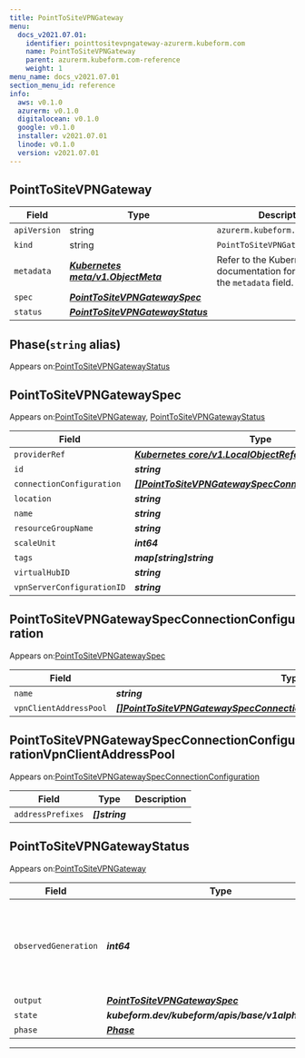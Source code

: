 ```yaml
---
title: PointToSiteVPNGateway
menu:
  docs_v2021.07.01:
    identifier: pointtositevpngateway-azurerm.kubeform.com
    name: PointToSiteVPNGateway
    parent: azurerm.kubeform.com-reference
    weight: 1
menu_name: docs_v2021.07.01
section_menu_id: reference
info:
  aws: v0.1.0
  azurerm: v0.1.0
  digitalocean: v0.1.0
  google: v0.1.0
  installer: v2021.07.01
  linode: v0.1.0
  version: v2021.07.01
---
```


## PointToSiteVPNGateway
| Field | Type | Description |
| ------ | ----- | ----------- |
| `apiVersion` | string | `azurerm.kubeform.com/v1alpha1` |
|    `kind` | string | `PointToSiteVPNGateway` |
| `metadata` | ***[Kubernetes meta/v1.ObjectMeta](https://v1-18.docs.kubernetes.io/docs/reference/generated/kubernetes-api/v1.18/#objectmeta-v1-meta)***|Refer to the Kubernetes API documentation for the fields of the `metadata` field.|
| `spec` | ***[PointToSiteVPNGatewaySpec](#pointtositevpngatewayspec)***||
| `status` | ***[PointToSiteVPNGatewayStatus](#pointtositevpngatewaystatus)***||
## Phase(`string` alias)

Appears on:[PointToSiteVPNGatewayStatus](#pointtositevpngatewaystatus)

## PointToSiteVPNGatewaySpec

Appears on:[PointToSiteVPNGateway](#pointtositevpngateway), [PointToSiteVPNGatewayStatus](#pointtositevpngatewaystatus)

| Field | Type | Description |
| ------ | ----- | ----------- |
| `providerRef` | ***[Kubernetes core/v1.LocalObjectReference](https://v1-18.docs.kubernetes.io/docs/reference/generated/kubernetes-api/v1.18/#localobjectreference-v1-core)***||
| `id` | ***string***||
| `connectionConfiguration` | ***[[]PointToSiteVPNGatewaySpecConnectionConfiguration](#pointtositevpngatewayspecconnectionconfiguration)***||
| `location` | ***string***||
| `name` | ***string***||
| `resourceGroupName` | ***string***||
| `scaleUnit` | ***int64***||
| `tags` | ***map[string]string***| ***(Optional)*** |
| `virtualHubID` | ***string***||
| `vpnServerConfigurationID` | ***string***||
## PointToSiteVPNGatewaySpecConnectionConfiguration

Appears on:[PointToSiteVPNGatewaySpec](#pointtositevpngatewayspec)

| Field | Type | Description |
| ------ | ----- | ----------- |
| `name` | ***string***||
| `vpnClientAddressPool` | ***[[]PointToSiteVPNGatewaySpecConnectionConfigurationVpnClientAddressPool](#pointtositevpngatewayspecconnectionconfigurationvpnclientaddresspool)***||
## PointToSiteVPNGatewaySpecConnectionConfigurationVpnClientAddressPool

Appears on:[PointToSiteVPNGatewaySpecConnectionConfiguration](#pointtositevpngatewayspecconnectionconfiguration)

| Field | Type | Description |
| ------ | ----- | ----------- |
| `addressPrefixes` | ***[]string***||
## PointToSiteVPNGatewayStatus

Appears on:[PointToSiteVPNGateway](#pointtositevpngateway)

| Field | Type | Description |
| ------ | ----- | ----------- |
| `observedGeneration` | ***int64***| ***(Optional)*** Resource generation, which is updated on mutation by the API Server.|
| `output` | ***[PointToSiteVPNGatewaySpec](#pointtositevpngatewayspec)***| ***(Optional)*** |
| `state` | ***kubeform.dev/kubeform/apis/base/v1alpha1.State***| ***(Optional)*** |
| `phase` | ***[Phase](#phase)***| ***(Optional)*** |
---
